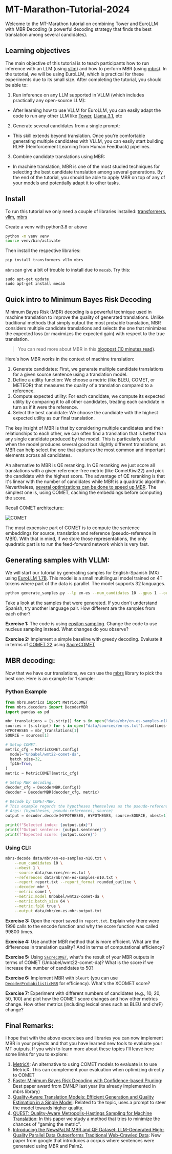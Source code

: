 # MT-Marathon-Tutorial-2024

Welcome to the MT-Marathon tutorial on combining Tower and EuroLLM with MBR Decoding (a powerful decoding strategy that finds the best translation among several candidates).

## Learning objectives

The main objective of this tutorial is to teach participants how to run inference with an LLM (using [vllm](https://github.com/vllm-project/vllm)) and how to perform MBR (using [mbrs](https://github.com/naist-nlp/mbrs)). In the tutorial, we will be using EuroLLM, which is practical for these experiments due to its small size. After completing the tutorial, you should be able to:
1) Run inference on any LLM supported in VLLM (which includes practically any open-source LLM):
  - After learning how to use VLLM for EuroLLM, you can easily adapt the code to run any other LLM like [Tower](https://huggingface.co/Unbabel/TowerInstruct-13B-v0.1), [Llama 3.1](meta-llama/Meta-Llama-3.1-8B-Instruct), etc
2) Generate several candidates from a single prompt:
  - This skill extends beyond translation. Once you're comfortable generating multiple candidates with VLLM, you can easily start building RLHF (Reinforcement Learning from Human Feedback) pipelines.
3) Combine candidate translations using MBR:
  - In machine translation, MBR is one of the most studied techniques for selecting the best candidate translation among several generations. By the end of the tutorial, you should be able to apply MBR on top of any of your models and potentially adapt it to other tasks.

## Install

To run this tutorial we only need a couple of libraries installed: [transformers](https://github.com/huggingface/transformers), [vllm](https://github.com/vllm-project/vllm), [mbrs](https://github.com/naist-nlp/mbrs)

Create a venv with python3.8 or above
```bash
python -m venv venv
source venv/bin/activate
```

Then install the respective libraries:
```bash
pip install transformers vllm mbrs
```

`mbrs`can give a bit of trouble to install due to `mecab`. Try this:
```
sudo apt-get update
sudo apt-get install mecab
```

## Quick intro to Minimum Bayes Risk Decoding 

Minimum Bayes Risk (MBR) decoding is a powerful technique used in machine translation to improve the quality of generated translations. Unlike traditional methods that simply output the most probable translation, MBR considers multiple candidate translations and selects the one that minimizes the expected loss (or maximizes the expected gain) with respect to the true translation.

> You can read more about MBR in this [blogpost (10 minutes read)](https://suzyahyah.github.io/bayesian%20inference/machine%20translation/2022/02/15/mbr-decoding.html).

Here's how MBR works in the context of machine translation:

1) Generate candidates: First, we generate multiple candidate translations for a given source sentence using a translation model.
2) Define a utility function: We choose a metric (like BLEU, COMET, or METEOR) that measures the quality of a translation compared to a reference.
3) Compute expected utility: For each candidate, we compute its expected utility by comparing it to all other candidates, treating each candidate in turn as if it were the reference.
4) Select the best candidate: We choose the candidate with the highest expected utility as our final translation.

The key insight of MBR is that by considering multiple candidates and their relationships to each other, we can often find a translation that is better than any single candidate produced by the model. This is particularly useful when the model produces several good but slightly different translations, as MBR can help select the one that captures the most common and important elements across all candidates.

An alternative to MBR is QE reranking. In QE reranking we just score all translations with a given reference-free metric (like CometKiwi22) and pick the candidate with the highest score. The advantage of QE reranking is that it's linear with the number of candidates while MBR is a quadratic algorithm. Nevertheless, [several optimizations can be done to speed up MBR](https://mbrs.readthedocs.io/en/latest/list_decoders.html#efficient-mbr-decoders). The simplest one is, using COMET, caching the embeddings before computing the score. 

Recall COMET architecture:

![COMET](img/comet.png)

The most expensive part of COMET is to compute the sentence embeddings for source, translation and reference (pseudo-reference in MBR). With that in mind, if we store those representations, the only quadratic part is to run the feed-forward network which is very fast.

## Generating samples with VLLM:

We will start our tutorial by generating samples for English-Spanish (MX) using [EuroLLM 1.7B](utter-project/EuroLLM-1.7B-Instruct). This model is a small multilingual model trained on 4T tokens where part of the data is parallel. The model supports 32 languages.

```bash
python generate_samples.py --lp en-es --num_candidates 10 --gpus 1 --output_file data/mbr/en-es-samples-n10.txt
```

Take a look at the samples that were generated. If you don't understand Spanish, try another language pair. How different are the samples from each other?

**Exercise 1:** The code is using [epsilon sampling](https://arxiv.org/pdf/2305.09860). Change the code to use nucleus sampling instead. What changes do you observe?

**Exercise 2:** Implement a simple baseline with greedy decoding. Evaluate it in terms of [COMET 22](https://huggingface.co/Unbabel/wmt22-comet-da) using [SacreCOMET](https://github.com/PinzhenChen/sacrecomet)

## MBR decoding:

Now that we have our translations, we can use the [mbrs](https://github.com/naist-nlp/mbrs) library to pick the best one. Here is an example for 1 sample:

### Python Example
```python
from mbrs.metrics import MetricCOMET
from mbrs.decoders import DecoderMBR
import pandas as pd

mbr_translations = [s.strip() for s in open("data/mbr/en-es-samples-n10.txt").readlines()]
sources = [s.strip() for s in open("data/sources/en-es.txt").readlines()]
HYPOTHESES = mbr_translations[1]
SOURCE = sources[1]

# Setup COMET.
metric_cfg = MetricCOMET.Config(
  model="Unbabel/wmt22-comet-da",
  batch_size=32,
  fp16=True,
)
metric = MetricCOMET(metric_cfg)

# Setup MBR decoding.
decoder_cfg = DecoderMBR.Config()
decoder = DecoderMBR(decoder_cfg, metric)

# Decode by COMET-MBR.
# This example regards the hypotheses themselves as the pseudo-references.
# Args: (hypotheses, pseudo-references, source)
output = decoder.decode(HYPOTHESES, HYPOTHESES, source=SOURCE, nbest=1)

print(f"Selected index: {output.idx}")
print(f"Output sentence: {output.sentence}")
print(f"Expected score: {output.score}")
```

### Using CLI:

```bash
mbrs-decode data/mbr/en-es-samples-n10.txt \
    --num_candidates 10 \
    --nbest 1 \
    --source data/sources/en-es.txt \
    --references data/mbr/en-es-samples-n10.txt \
    --report report.txt --report_format rounded_outline \
    --decoder mbr \
    --metric comet \
    --metric.model Unbabel/wmt22-comet-da \
    --metric.batch_size 64 \
    --metric.fp16 true \
    --output data/mbr/en-es-mbr-output.txt
```

**Exercise 3:** Open the report saved in `report.txt`. Explain why there were 1996 calls to the encode function and why the score function was called 99800 times.

**Exercise 4:** Use another MBR method that is more efficient. What are the differences in translation quality? And in terms of computational efficiency?

**Exercise 5:** Using [`SacreCOMET`]([https://github.com/Unbabel/COMET?tab=readme-ov-file#basic-scoring-command](https://github.com/PinzhenChen/sacrecomet)), what's the result of your MBR outputs in terms of COMET (Unbabel/wmt22-comet-da)? What is the score if we increase the number of candidates to 50?

**Exercise 6:** Implement MBR with `bleurt` (you can use [`DecoderProbabilisticMBR`](https://mbrs.readthedocs.io/en/latest/source/mbrs.decoders.probabilistic_mbr.html) for efficiency). What's the XCOMET score?

**Exercise 7:** Experiment with different numbers of candidates (e.g., 10, 20, 50, 100) and plot how the COMET score changes and how other metrics change. How other metrics (including lexical ones such as BLEU and chrF) change?

## Final Remarks:

I hope that with the above excercises and libraries you can now implement MBR in your projects and that you have learned new tools to evaluate your MT outputs. If you wish to learn more about these topics I'll leave here some links for you to explore:

1) [MetricX](https://github.com/google-research/metricx/tree/main): An alternative to using COMET models to evaluate is to use MetricX. This can complement your evaluation when optimizing directly to COMET
2) [Faster Minimum Bayes Risk Decoding with Confidence-based Pruning](https://aclanthology.org/2023.emnlp-main.767/): Best paper award from EMNLP last year (its already implemented in mbrs library)
3) [Quality-Aware Translation Models: Efficient Generation and Quality Estimation in a Single Model](https://aclanthology.org/2024.acl-long.836.pdf): Related to the topic, uses a prompt to steer the model towards higher quality.
4) [QUEST: Quality-Aware Metropolis-Hastings Sampling for Machine Translation](https://arxiv.org/abs/2406.00049): In this paper we study a method that tries to minimize the chances of "gaming the metric".
5) [Introducing the NewsPaLM MBR and QE Dataset: LLM-Generated High-Quality Parallel Data Outperforms Traditional Web-Crawled Data](https://arxiv.org/abs/2408.06537): New paper from google that introduces a corpus where sentences were generated using MBR and Palm2.



